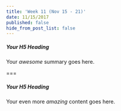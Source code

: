 ```yaml
---
title: 'Week 11 (Nov 15 - 21)'
date: 11/15/2017
published: false
hide_from_post_list: false
---
```


##### Your H5 Heading
Your _awesome_ summary goes here.

===

##### Your H5 Heading
Your even more *amazing* content goes here.
